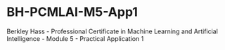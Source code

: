 # BH-PCMLAI-M5-App1
Berkley Hass - Professional Certificate in Machine Learning and Artificial Intelligence - Module 5 - Practical Application 1

